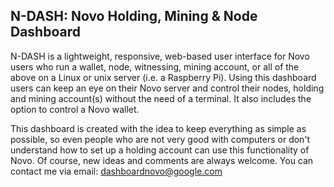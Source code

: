 ## N-DASH: Novo Holding, Mining & Node Dashboard

N-DASH is a lightweight, responsive, web-based user interface for Novo 
users who run a wallet, node, witnessing, mining account, or all of the above on 
a Linux or unix server (i.e. a Raspberry Pi). Using this dashboard users can keep 
an eye on their Novo server and control their nodes, holding and mining 
account(s) without the need of a terminal. It also includes the option to 
control a Novo wallet.

This dashboard is created with the idea to keep everything as simple as 
possible, so even people who are not very good with computers or don't 
understand how to set up a holding account can use this functionality 
of Novo. Of course, new ideas and comments are always welcome. You can 
contact me via email: dashboardnovo@google.com 
